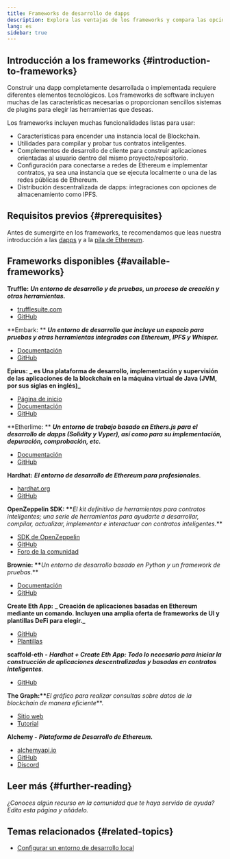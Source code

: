 ```yaml
---
title: Frameworks de desarrollo de dapps
description: Explora las ventajas de los frameworks y compara las opciones disponibles.
lang: es
sidebar: true
---
```


## Introducción a los frameworks {#introduction-to-frameworks}

Construir una dapp completamente desarrollada o implementada requiere diferentes elementos tecnológicos. Los frameworks de software incluyen muchas de las características necesarias o proporcionan sencillos sistemas de plugins para elegir las herramientas que deseas.

Los frameworks incluyen muchas funcionalidades listas para usar:

- Características para encender una instancia local de Blockchain.
- Utilidades para compilar y probar tus contratos inteligentes.
- Complementos de desarrollo de cliente para construir aplicaciones orientadas al usuario dentro del mismo proyecto/repositorio.
- Configuración para conectarse a redes de Ethereum e implementar contratos, ya sea una instancia que se ejecuta localmente o una de las redes públicas de Ethereum.
- Distribución descentralizada de dapps: integraciones con opciones de almacenamiento como IPFS.

## Requisitos previos {#prerequisites}

Antes de sumergirte en los frameworks, te recomendamos que leas nuestra introducción a las [dapps](/en/developers/docs/dapps/) y a la [pila de Ethereum](/en/developers/docs/ethereum-stack/).

## Frameworks disponibles {#available-frameworks}

**Truffle:** **_Un entorno de desarrollo y de pruebas, un proceso de creación y otras herramientas._**

- [trufflesuite.com](https://www.trufflesuite.com/)
- [GitHub](https://github.com/trufflesuite/truffle)

**Embark: ** **_Un entorno de desarrollo que incluye un espacio para pruebas y otras herramientas integradas con Ethereum, IPFS y Whisper._**

- [Documentación](https://embark.status.im/docs/)
- [GitHub](https://github.com/embark-framework/embark)

**Epirus:** **_ es Una plataforma de desarrollo, implementación y supervisión de las aplicaciones de la blockchain en la máquina virtual de Java (JVM, por sus siglas en inglés)_**

- [Página de inicio](https://www.web3labs.com/epirus)
- [Documentación](https://docs.epirus.io)
- [GitHub](https://github.com/epirus-io/epirus-cli)

**Etherlime: ** **_Un entorno de trabajo basado en Ethers.js para el desarrollo de dapps (Solidity y Vyper), así como para su implementación, depuración, comprobación, etc._**

- [Documentación](https://etherlime.readthedocs.io/en/latest/)
- [GitHub](https://github.com/LimeChain/etherlime)

**Hardhat:** **_El entorno de desarrollo de Ethereum para profesionales_**.

- [hardhat.org](https://hardhat.org)
- [GitHub](https://github.com/nomiclabs/hardhat)

**OpenZeppelin SDK: \*\***_El kit definitivo de herramientas para contratos inteligentes; una serie de herramientas para ayudarte a desarrollar, compilar, actualizar, implementar e interactuar con contratos inteligentes._\*\*

- [SDK de OpenZeppelin](https://openzeppelin.com/sdk/)
- [GitHub](https://github.com/OpenZeppelin/openzeppelin-sdk)
- [Foro de la comunidad](https://forum.openzeppelin.com/c/support/17)

**Brownie: \*\***_Un entorno de desarrollo basado en Python y un framework de pruebas._\*\*

- [Documentación](https://eth-brownie.readthedocs.io/en/latest/)
- [GitHub](https://github.com/eth-brownie/brownie)

**Create Eth App:** **_ Creación de aplicaciones basadas en Ethereum mediante un comando. Incluyen una amplia oferta de frameworks de UI y plantillas DeFi para elegir._**

- [GitHub](https://github.com/paulrberg/create-eth-app)
- [Plantillas](https://github.com/PaulRBerg/create-eth-app/tree/develop/templates)

**scaffold-eth -** **_Hardhat + Create Eth App: Todo lo necesario para iniciar la construcción de aplicaciones descentralizadas y basadas en contratos inteligentes_**.

- [GitHub](https://github.com/austintgriffith/scaffold-eth)

**The Graph:\*\***_El gráfico para realizar consultas sobre datos de la blockchain de manera eficiente_\*\*.

- [Sitio web](https://thegraph.com/)
- [Tutorial](/en/developers/tutorials/the-graph-fixing-web3-data-querying/)

**Alchemy -** **_Plataforma de Desarrollo de Ethereum._**

- [alchemyapi.io](https://alchemyapi.io/)
- [GitHub](https://github.com/alchemyplatform)
- [Discord](https://discord.gg/kwqVnrA)

## Leer más {#further-reading}

_¿Conoces algún recurso en la comunidad que te haya servido de ayuda? Edita esta página y añádelo._

## Temas relacionados {#related-topics}

- [Configurar un entorno de desarrollo local](/developers/local-environment/)
